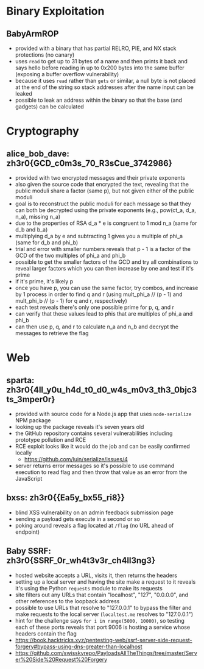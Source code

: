 # Binary Exploitation

## BabyArmROP
- provided with a binary that has partial RELRO, PIE, and NX stack protections (no canary)
- uses `read` to get up to 31 bytes of a name and then prints it back and says hello before reading in up to 0x200 bytes into the same buffer (exposing a buffer overflow vulnerability)
- because it uses `read` rather than `gets` or similar, a null byte is not placed at the end of the string so stack addresses after the name input can be leaked
- possible to leak an address within the binary so that the base (and gadgets) can be calculated


# Cryptography

## alice_bob_dave: zh3r0{GCD_c0m3s_70_R3sCue_3742986}
- provided with two encrypted messages and their private exponents
- also given the source code that encrypted the text, revealing that the public moduli share a factor (same p), but not given either of the public moduli
- goal is to reconstruct the public moduli for each message so that they can both be decrypted using the private exponents (e.g., pow(ct_a, d_a, n_a), missing n_a)
- due to the properties of RSA d_a * e is congruent to 1 mod n_a (same for d_b and b_a)
- multiplying d_a by e and subtracting 1 gives you a multiple of phi_a (same for d_b and phi_b)
- trial and error with smaller numbers reveals that p - 1 is a factor of the GCD of the two multiples of phi_a and phi_b
- possible to get the smaller factors of the GCD and try all combinations to reveal larger factors which you can then increase by one and test if it's prime
- if it's prime, it's likely p
- once you have p, you can use the same factor, try combos, and increase by 1 process in order to find q and r (using mult_phi_a // (p - 1) and mult_phi_b // (p - 1) for q and r, respectively)
- each test reveals there's only one possible prime for p, q, and r
- can verify that these values lead to phis that are multiples of phi_a and phi_b
- can then use p, q, and r to calculate n_a and n_b and decrypt the messages to retrieve the flag


# Web

## sparta: zh3r0{4ll_y0u_h4d_t0_d0_w4s_m0v3_th3_0bjc3ts_3mper0r}
- provided with source code for a Node.js app that uses `node-serialize` NPM package
- looking up the package reveals it's seven years old
- the GitHub repository contains several vulnerabilities including prototype pollution and RCE
- RCE exploit looks like it would do the job and can be easily confirmed locally
    - https://github.com/luin/serialize/issues/4
- server returns error messages so it's possible to use command execution to read flag and then throw that value as an error from the JavaScript

## bxss: zh3r0{{Ea5y_bx55_ri8}}
- blind XSS vulnerability on an admin feedback submission page
- sending a payload gets execute in a second or so
- poking around reveals a flag located at `/flag` (no URL ahead of endpoint)

## Baby SSRF: zh3r0{SSRF_0r_wh4t3v3r_ch4ll3ng3}
- hosted website accepts a URL, visits it, then returns the headers
- setting up a local server and having the site make a request to it reveals it's using the Python `requests` module to make its requests
- site filters out any URLs that contain "localhost", "127", "0.0.0.0", and other references to the loopback address
- possible to use URLs that resolve to "127.0.0.1" to bypass the filter and make requests to the local server (`localtest.me` resolves to "127.0.0.1")
- hint for the challenge says `for i in range(5000, 10000)`, so testing each of these ports reveals that port 9006 is hosting a service whose headers contain the flag
- https://book.hacktricks.xyz/pentesting-web/ssrf-server-side-request-forgery#bypass-using-dns-greater-than-localhost
- https://github.com/swisskyrepo/PayloadsAllTheThings/tree/master/Server%20Side%20Request%20Forgery
